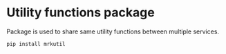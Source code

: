 # Utility functions package

Package is used to share same utility functions between multiple services.

```python
pip install mrkutil
```
